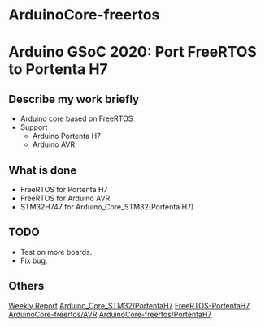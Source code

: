 # ArduinoCore-freertos


# Arduino GSoC 2020: Port FreeRTOS to Portenta H7

## Describe my work briefly

- Arduino core based on FreeRTOS
- Support
    - Arduino Portenta H7
    - Arduino AVR

## What is done

- FreeRTOS for Portenta H7
- FreeRTOS for Arduino AVR
- STM32H747 for Arduino_Core_STM32(Portenta H7)

## TODO

- Test on more boards.
- Fix bug.

## Others

[Weekly Report](https://forum.arduino.cc/index.php?topic=687113.0)
[Arduino_Core_STM32/PortentaH7](https://github.com/MRNIU/Arduino_Core_STM32/tree/PortentaH7)
[FreeRTOS-PortentaH7](https://github.com/MRNIU/FreeRTOS-PortentaH7)
[ArduinoCore-freertos/AVR](https://github.com/MRNIU/ArduinoCore-freertos/tree/avr)
[ArduinoCore-freertos/PortentaH7](https://github.com/MRNIU/ArduinoCore-freertos/tree/PortentaH7)

